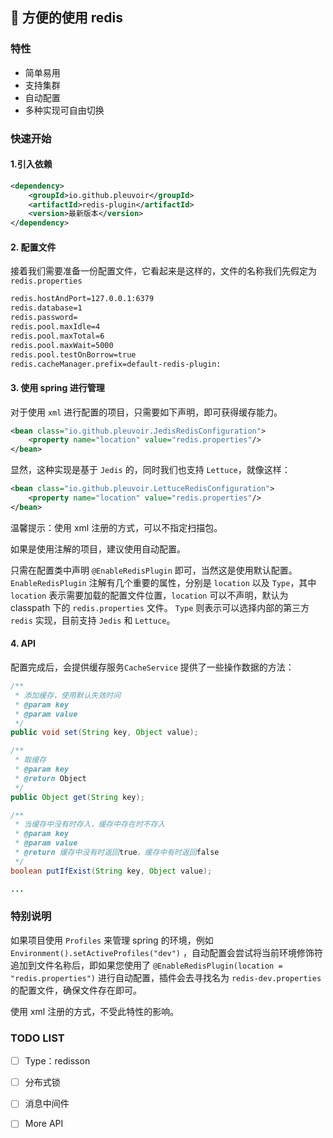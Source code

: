 
## :rocket: 方便的使用 redis

### 特性

- 简单易用
- 支持集群
- 自动配置
- 多种实现可自由切换

### 快速开始

#### 1.引入依赖

```xml
<dependency>
	<groupId>io.github.pleuvoir</groupId>
	<artifactId>redis-plugin</artifactId>
	<version>最新版本</version>
</dependency>
```

#### 2. 配置文件

接着我们需要准备一份配置文件，它看起来是这样的，文件的名称我们先假定为 `redis.properties`

```xml
redis.hostAndPort=127.0.0.1:6379
redis.database=1
redis.password=
redis.pool.maxIdle=4
redis.pool.maxTotal=6
redis.pool.maxWait=5000
redis.pool.testOnBorrow=true
redis.cacheManager.prefix=default-redis-plugin:
```

#### 3. 使用 spring 进行管理

对于使用 `xml` 进行配置的项目，只需要如下声明，即可获得缓存能力。

```xml
<bean class="io.github.pleuvoir.JedisRedisConfiguration">
    <property name="location" value="redis.properties"/>
</bean>
```

显然，这种实现是基于 `Jedis` 的，同时我们也支持 `Lettuce`，就像这样：

```xml
<bean class="io.github.pleuvoir.LettuceRedisConfiguration">
    <property name="location" value="redis.properties"/>
</bean>
```

温馨提示：使用 xml 注册的方式，可以不指定扫描包。

如果是使用注解的项目，建议使用自动配置。

只需在配置类中声明 `@EnableRedisPlugin` 即可，当然这是使用默认配置。 `EnableRedisPlugin` 注解有几个重要的属性，分别是 `location` 以及 `Type`，其中 `location` 表示需要加载的配置文件位置，`location` 可以不声明，默认为 classpath 下的 `redis.properties` 文件。 `Type` 则表示可以选择内部的第三方  `redis` 实现，目前支持 `Jedis` 和  `Lettuce`。


#### 4. API

配置完成后，会提供缓存服务`CacheService` 提供了一些操作数据的方法：

```java
/**
 * 添加缓存，使用默认失效时间
 * @param key
 * @param value
 */
public void set(String key, Object value);

/**
 * 取缓存
 * @param key
 * @return Object
 */
public Object get(String key);

/**
 * 当缓存中没有时存入，缓存中存在时不存入
 * @param key
 * @param value
 * @return 缓存中没有时返回true，缓存中有时返回false
 */
boolean putIfExist(String key, Object value);

...
```

### 特别说明

如果项目使用  `Profiles` 来管理 spring 的环境，例如  `Environment().setActiveProfiles("dev")` ，自动配置会尝试将当前环境修饰符追加到文件名称后，即如果您使用了 `@EnableRedisPlugin(location = "redis.properties")` 进行自动配置，插件会去寻找名为   `redis-dev.properties` 的配置文件，确保文件存在即可。

使用 xml 注册的方式，不受此特性的影响。

### TODO LIST

- [ ] Type：redisson
- [ ] 分布式锁
- [ ] 消息中间件
- [ ] More API


